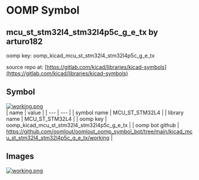# OOMP Symbol  
## mcu_st_stm32l4_stm32l4p5c_g_e_tx  by arturo182  
  
oomp key: oomp_kicad_mcu_st_stm32l4_stm32l4p5c_g_e_tx  
  
source repo at: [https://gitlab.com/kicad/libraries/kicad-symbols](https://gitlab.com/kicad/libraries/kicad-symbols)  
## Symbol  
  
[![working.png](working_600.png)](working.png)  
| name | value | 
| --- | --- | 
| symbol name | MCU_ST_STM32L4 | 
| library name | MCU_ST_STM32L4 | 
| oomp key | oomp_kicad_mcu_st_stm32l4_stm32l4p5c_g_e_tx | 
| oomp bot github | https://github.com/oomlout/oomlout_oomp_symbol_bot/tree/main/kicad_mcu_st_stm32l4_stm32l4p5c_g_e_tx/working | 
## Images  
  
[![working.png](working_140.png)](working.png)  
